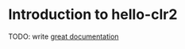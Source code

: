 # Introduction to hello-clr2

TODO: write [great documentation](http://jacobian.org/writing/great-documentation/what-to-write/)
